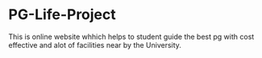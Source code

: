 # PG-Life-Project
This is online website whhich helps to student guide the best pg with cost effective and alot of facilities near by the University. 
